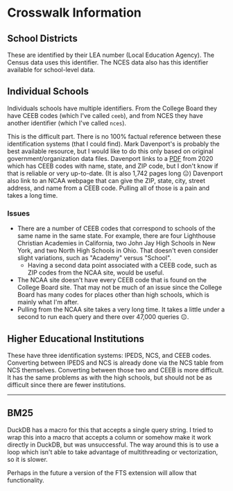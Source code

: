 # Crosswalk Information

## School Districts

These are identified by their LEA number (Local Education Agency).
The Census data uses this identifier.
The NCES data also has this identifier available for school-level data.

## Individual Schools

Individuals schools have multiple identifiers.
From the College Board they have CEEB codes (which I've called `ceeb`), and from NCES they have another identifier (which I've called `nces`).

This is the difficult part.
There is no 100% factual reference between these identification systems (that I could find).
Mark Davenport's is probably the best available resource, but I would like to do this only based on original government/organization data files.
Davenport links to a [PDF](https://brevard.edu/wp-content/uploads/2020/08/ceeb-lookup-masterlist.pdf) from 2020 which has CEEB codes with name, state, and ZIP code, but I don't know if that is reliable or very up-to-date.
(It is also 1,742 pages long :expressionless:)
Davenport also link to an NCAA webpage that can give the ZIP, state, city, street address, and name from a CEEB code.
Pulling all of those is a pain and takes a long time.

### Issues

- There are a number of CEEB codes that correspond to schools of the same name
  in the same state. For example, there are four Lighthouse Christian Academies
  in California, two John Jay High Schools in New York, and two North High
  Schools in Ohio. That doesn't even consider slight variations, such as
  "Academy" versus "School".
  - Having a second data point associated with a CEEB code, such as ZIP codes
    from the NCAA site, would be useful.
- The NCAA site doesn't have every CEEB code that is found on the College Board
  site. That may not be much of an issue since the College Board has many codes
  for places other than high schools, which is mainly what I'm after.
- Pulling from the NCAA site takes a very long time. It takes a little under a second to run each query and there over 47,000 queries :neutral_face:.

## Higher Educational Institutions

These have three identification systems: IPEDS, NCS, and CEEB codes.
Converting between IPEDS and NCS is already done via the NCS table from NCS themselves.
Converting between those two and CEEB is more difficult.
It has the same problems as with the high schools, but should not be as difficult since there are fewer institutions.

---

## BM25

DuckDB has a macro for this that accepts a single query string.
I tried to wrap this into a macro that accepts a column or somehow make it work directly in DuckDB, but was unsuccessful.
The way around this is to use a loop which isn't able to take advantage of multithreading or vectorization, so it is slower.

Perhaps in the future a version of the FTS extension will allow that functionality.
